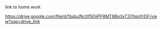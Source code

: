 link to home work

https://drive.google.com/file/d/1bdqJNcXf5DjjPFRMT8Bp3xT370qoYrDF/view?usp=drive_link
